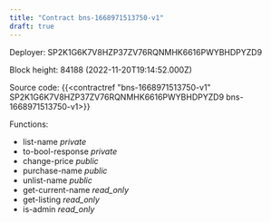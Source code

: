 ```yaml
---
title: "Contract bns-1668971513750-v1"
draft: true
---
```

Deployer: SP2K1G6K7V8HZP37ZV76RQNMHK6616PWYBHDPYZD9


 



Block height: 84188 (2022-11-20T19:14:52.000Z)

Source code: {{<contractref "bns-1668971513750-v1" SP2K1G6K7V8HZP37ZV76RQNMHK6616PWYBHDPYZD9 bns-1668971513750-v1>}}

Functions:

* list-name _private_
* to-bool-response _private_
* change-price _public_
* purchase-name _public_
* unlist-name _public_
* get-current-name _read_only_
* get-listing _read_only_
* is-admin _read_only_
